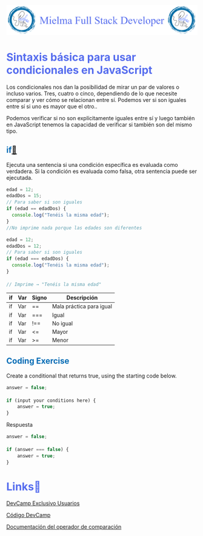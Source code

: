 ![Logo Mielma](Logo/Logo_Encabezado.png)

# <b><font color="#556CEE">Sintaxis básica para usar condicionales en JavaScript</font></b>
Los condicionales nos dan la posibilidad de mirar un par de valores o incluso varios. Tres, cuatro o cinco, dependiendo de lo que necesite comparar y ver cómo se relacionan entre sí. Podemos ver si son iguales entre sí si uno es mayor que el otro..

Podemos verificar si no son explícitamente iguales entre sí y luego también en JavaScript tenemos la capacidad de verificar si también son del mismo tipo. 

## <b><font color="#006cb5">if[🔗](https://developer.mozilla.org/es/docs/Web/JavaScript/Reference/Statements/if...else)</font></b>
Ejecuta una sentencia si una condición específica es evaluada como verdadera. Si la condición es evaluada como falsa, otra sentencia puede ser ejecutada.


```js
edad = 12;
edadDos = 15;
// Para saber si son iguales
if (edad == edadDos) {
  console.log("Tenéis la misma edad");
}
//No imprime nada porque las edades son diferentes
```

```js
edad = 12;
edadDos = 12;
// Para saber si son iguales
if (edad === edadDos) {
  console.log("Tenéis la misma edad");
}

// Imprime → "Tenéis la misma edad"
```
|if|Var|Signo|Descripción          
|-|-|-|-
|if|Var|==| Mala práctica para igual
|if|Var|===| Igual
|if|Var|!==| No igual
|if|Var|<=| Mayor 
|if|Var|>=| Menor 

## <b><font color="#006cb5">Coding Exercise</font></b>
Create a conditional that returns true, using the starting code below.
```js
answer = false;

if (input your conditions here) {
    answer = true;
}
```
Respuesta
```js
answer = false;

if (answer === false) {
    answer = true;
}
```

# <b><font color="#556CEE">Links🔗</font></b>

[DevCamp Exclusivo Usuarios](https://basque.devcamp.com/pt-full-stack-development-javascript-python-react/guide/basic-syntax-using-conditionals-javascript)  

[Código DevCamp](https://github.com/rails-camp/javascript-programming/blob/master/section_c_01_comparison_operators.js)

[Documentación del operador de comparación](https://developer.mozilla.org/en-US/docs/Web/JavaScript/Guide/Expressions_and_Operators)